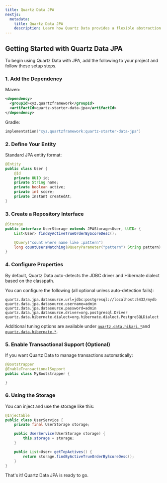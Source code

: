 ```yaml
---
title: Quartz Data JPA
nextjs:
  metadata:
    title: Quartz Data JPA
    description: Learn how Quartz Data provides a flexible abstraction for data access in Quartz Framework
---
```


## Getting Started with Quartz Data JPA

To begin using Quartz Data with JPA, add the following to your project and follow these setup steps.

### 1. Add the Dependency

Maven:

```xml
<dependency>
  <groupId>xyz.quartzframework</groupId>
  <artifactId>quartz-starter-data-jpa</artifactId>
</dependency>
```

Gradle:

```kotlin
implementation("xyz.quartzframework:quartz-starter-data-jpa")
```

### 2. Define Your Entity

Standard JPA entity format:

```java
@Entity
public class User {
    @Id
    private UUID id;
    private String name;
    private boolean active;
    private int score;
    private Instant createdAt;
}
```

### 3. Create a Repository Interface

```java
@Storage
public interface UserStorage extends JPAStorage<User, UUID> {
    List<User> findByActiveTrueOrderByScoreDesc();

    @Query("count where name like :pattern")
    long countUsersMatching(@QueryParameter("pattern") String pattern);
}
```

### 4. Configure Properties

By default, Quartz Data auto-detects the JDBC driver and Hibernate dialect based on the classpath.

You can configure the following (all optional unless auto-detection fails):

```properties
quartz.data.jpa.datasource.url=jdbc:postgresql://localhost:5432/mydb
quartz.data.jpa.datasource.username=admin
quartz.data.jpa.datasource.password=admin
quartz.data.jpa.datasource.driver=org.postgresql.Driver
quartz.data.hibernate.dialect=org.hibernate.dialect.PostgreSQLDialect
```

Additional tuning options are available under [`quartz.data.hikari.*`](/docs/data/jpa/datasource)and [`quartz.data.hibernate.*`](/docs/data/jpa/hibernate).

### 5. Enable Transactional Support (Optional)

If you want Quartz Data to manage transactions automatically:

```java
@Bootstrapper
@EnableTransactionalSupport
public class MyBootstrapper {

}
```

### 6. Using the Storage

You can inject and use the storage like this:

```java
@Injectable
public class UserService {
    private final UserStorage storage;

    public UserService(UserStorage storage) {
        this.storage = storage;
    }

    public List<User> getTopActives() {
        return storage.findByActiveTrueOrderByScoreDesc();
    }
}
```

That's it! Quartz Data JPA is ready to go.